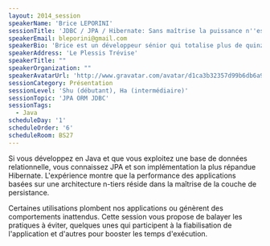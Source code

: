 ```yaml
---
layout: 2014_session
speakerName: 'Brice LEPORINI'
sessionTitle: 'JDBC / JPA / Hibernate: Sans maîtrise la puissance n''est rien'
speakerEmail: bleporini@gmail.com
speakerBio: 'Brice est un développeur sénior qui totalise plus de quinze ans d’expérience sur différentes technologies dont dix focalisées sur l’ecosystème Java et les architectures n-tiers. Freelance depuis sept ans, son activité actuelle oscille entre le coaching technique d’équipes de jeunes geeks, les travaux d’amélioration de performance et les études préalables.'
speakerAddress: 'Le Plessis Trévise'
speakerTitle: ""
speakerOrganization: ""
speakerAvatarUrl: 'http://www.gravatar.com/avatar/d1ca3b32357d99b6db6a91d5aa5babd9?size=200&default=mm'
sessionCategory: Présentation
sessionLevel: 'Shu (débutant), Ha (intermédiaire)'
sessionTopic: 'JPA ORM JDBC'
sessionTags:
  - Java
scheduleDay: '1'
scheduleOrder: '6'
scheduleRoom: BS27
---
```


Si vous développez en Java et que vous exploitez une base de données relationnelle, vous connaissez JPA et son implémentation la plus répandue Hibernate. L'expérience montre que la performance des applications basées sur une architecture n-tiers réside dans la maîtrise de la couche de persistance. 

Certaines utilisations plombent nos applications ou génèrent des comportements inattendus. Cette session vous propose de balayer les pratiques à éviter, quelques unes qui participent à la fiabilisation de l'application et d'autres pour booster les temps d'exécution.
